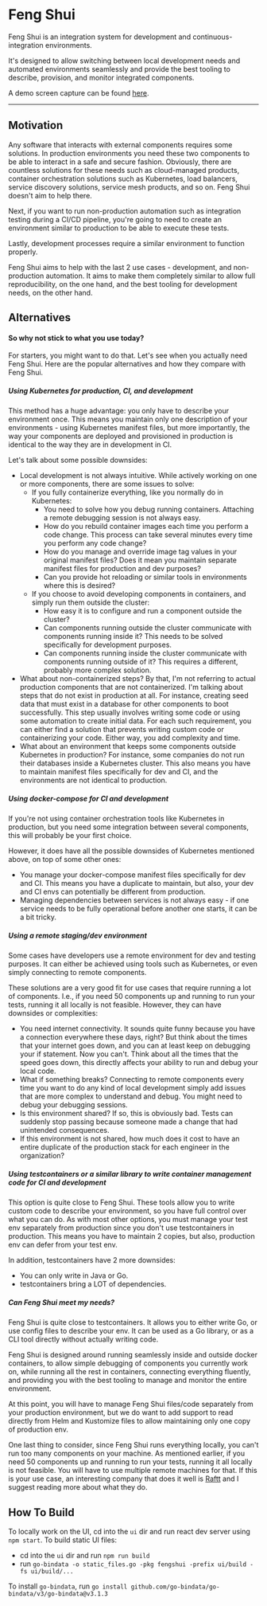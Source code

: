 # Feng Shui

Feng Shui is an integration system for development and continuous-integration environments.

It's designed to allow switching between local development needs and automated environments seamlessly
and provide the best tooling to describe, provision, and monitor integrated components.

A demo screen capture can be found [here](/demo.mov).

---

## Motivation

Any software that interacts with external components requires some solutions. In production environments you need
these two components to be able to interact in a safe and secure fashion. Obviously, there are countless solutions
for these needs such as cloud-managed products, container orchestration solutions such as Kubernetes, load balancers,
service discovery solutions, service mesh products, and so on. Feng Shui doesn't aim to help there.

Next, if you want to run non-production automation such as integration testing during a CI/CD pipeline, you're going
to need to create an environment similar to production to be able to execute these tests.

Lastly, development processes require a similar environment to function properly.

Feng Shui aims to help with the last 2 use cases - development, and non-production automation. It aims to make them
completely similar to allow full reproducibility, on the one hand, and the best tooling for development needs, on the
other hand.

## Alternatives

#### So why not stick to what you use today?

For starters, you might want to do that. Let's see when you actually need Feng Shui.
Here are the popular alternatives and how they compare with Feng Shui.

##### Using Kubernetes for production, CI, and development

This method has a huge advantage: you only have to describe your environment once. This means you maintain only
one description of your environments - using Kubernetes manifest files, but more importantly, the way your components
are deployed and provisioned in production is identical to the way they are in development in CI.

Let's talk about some possible downsides:
* Local development is not always intuitive. While actively working on one or more components, there are some issues 
to solve:
  * If you fully containerize everything, like you normally do in Kubernetes:
    * You need to solve how you debug running containers. Attaching a remote debugging session is not always easy.
    * How do you rebuild container images each time you perform a code change. This process can take several minutes
every time you perform any code change?
    * How do you manage and override image tag values in your original manifest files? Does it mean you maintain
separate manifest files for production and dev purposes?
    * Can you provide hot reloading or similar tools in environments where this is desired?
  * If you choose to avoid developing components in containers, and simply run them outside the cluster:
    * How easy it is to configure and run a component outside the cluster?
    * Can components running outside the cluster communicate with components running inside it? This needs to be solved
specifically for development purposes.
    * Can components running inside the cluster communicate with components running outside of it? This requires
a different, probably more complex solution.
* What about non-containerized steps? By that, I'm not referring to actual production components that are not
containerized. I'm talking about steps that do not exist in production at all. For instance, creating seed data
that must exist in a database for other components to boot successfully. This step usually involves writing some code
or using some automation to create initial data. For each such requirement, you can either find a solution
that prevents writing custom code or containerizing your code. Either way, you add complexity and time.
* What about an environment that keeps some components outside Kubernetes in production? For instance, some companies
do not run their databases inside a Kubernetes cluster. This also means you have to maintain manifest files
specifically for dev and CI, and the environments are not identical to production.

##### Using docker-compose for CI and development

If you're not using container orchestration tools like Kubernetes in production, but you need some integration
between several components, this will probably be your first choice.

However, it does have all the possible downsides of Kubernetes mentioned above, on top of some other ones:
* You manage your docker-compose manifest files specifically for dev and CI. This means you have a duplicate to
maintain, but also, your dev and CI envs can potentially be different from production.
* Managing dependencies between services is not always easy - if one service needs to be fully operational before
another one starts, it can be a bit tricky.

##### Using a remote staging/dev environment

Some cases have developers use a remote environment for dev and testing purposes.
It can either be achieved using tools such as Kubernetes, or even simply connecting to remote components.

These solutions are a very good fit for use cases that require running a lot of components. I.e., if you need 50
components up and running to run your tests, running it all locally is not feasible.
However, they can have downsides or complexities:
* You need internet connectivity. It sounds quite funny because you have a connection everywhere these days, right?
But think about the times that your internet goes down, and you can at least keep on debugging your if statement.
Now you can't. Think about all the times that the speed goes down, this directly affects your ability to run and debug
your local code.
* What if something breaks? Connecting to remote components every time you want to do any kind of local development
simply add issues that are more complex to understand and debug. You might need to debug your debugging sessions.
* Is this environment shared? If so, this is obviously bad. Tests can suddenly stop passing because someone made
a change that had unintended consequences.
* If this environment is not shared, how much does it cost to have an entire duplicate of the production stack for each
engineer in the organization?

##### Using testcontainers or a similar library to write container management code for CI and development

This option is quite close to Feng Shui. These tools allow you to write custom code to describe your environment,
so you have full control over what you can do. As with most other options, you must manage your test env separately from
production since you don't use testcontainers in production. This means you have to maintain 2 copies, but also,
production env can defer from your test env.

In addition, testcontainers have 2 more downsides:
* You can only write in Java or Go.
* testcontainers bring a LOT of dependencies.

##### Can Feng Shui meet my needs?

Feng Shui is quite close to testcontainers. It allows you to either write Go, or use config files to describe your env.
It can be used as a Go library, or as a CLI tool directly without actually writing code.

Feng Shui is designed around running seamlessly inside and outside docker containers, to allow simple debugging of
components you currently work on, while running all the rest in containers, connecting everything fluently, and
providing you with the best tooling to manage and monitor the entire environment.

At this point, you will have to manage Feng Shui files/code separately from your production environment, but we do want
to add support to read directly from Helm and Kustomize files to allow maintaining only one copy of production env.

One last thing to consider, since Feng Shui runs everything locally, you can't run too many components on your machine.
As mentioned earlier, if you need 50 components up and running to run your tests, running it all locally is not
feasible. You will have to use multiple remote machines for that. If this is your use case, an interesting company
that does it well is [Raftt](https://www.raftt.io/) and I suggest reading more about what they do.

## How To Build

To locally work on the UI, cd into the `ui` dir and run react dev server using `npm start`.
To build static UI files:
- cd into the `ui` dir and run `npm run build`
- run `go-bindata -o static_files.go -pkg fengshui -prefix ui/build -fs ui/build/...`

To install `go-bindata`, run `go install github.com/go-bindata/go-bindata/v3/go-bindata@v3.1.3`
